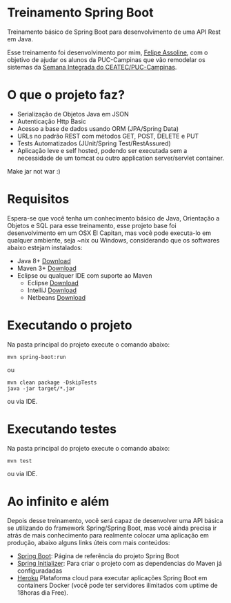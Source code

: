 # Treinamento Spring Boot

Treinamento básico de Spring Boot para desenvolvimento de uma API Rest em Java.

Esse treinamento foi desenvolvimento por mim, [Felipe Assoline](http://about.me/fassoline), com o objetivo de ajudar os alunos da PUC-Campinas que vão remodelar os sistemas da [Semana Integrada do CEATEC/PUC-Campinas](http://semanaintegrada.com.br/).

# O que o projeto faz?

* Serialização de Objetos Java em JSON
* Autenticação Http Basic
* Acesso a base de dados usando ORM (JPA/Spring Data)
* URLs no padrão REST com métodos GET, POST, DELETE e PUT
* Tests Automatizados (JUnit/Spring Test/RestAssured)
* Aplicação leve e self hosted, podendo ser executada sem a necessidade de um tomcat ou outro application server/servlet container.

Make jar not war :)

# Requisitos

Espera-se que você tenha um conhecimento básico de Java, Orientação a Objetos e SQL para esse treinamento, esse projeto base foi desenvolvimento em um OSX El Capitan, mas você pode executa-lo em qualquer ambiente, seja ~nix ou Windows, considerando que os softwares abaixo estejam instalados:

* Java 8+ [Download]()
* Maven 3+ [Download](https://maven.apache.org/download.cgi)
* Eclipse ou qualquer IDE com suporte ao Maven 
	* Eclipse [Download](http://www.eclipse.org/)
	* IntelliJ [Download](https://www.jetbrains.com/idea/)
	* Netbeans [Download](https://netbeans.org/) 


# Executando o projeto	

Na pasta principal do projeto execute o comando abaixo:

    mvn spring-boot:run

ou

    mvn clean package -DskipTests
    java -jar target/*.jar

ou via IDE.

# Executando testes

Na pasta principal do projeto execute o comando abaixo:

    mvn test

ou via IDE.

# Ao infinito e além

Depois desse treinamento, você será capaz de desenvolver uma API básica se utilizando do framework Spring/Spring Boot, mas você ainda precisa ir atrás de mais conhecimento para realmente colocar uma aplicação em produção, abaixo alguns links úteis com mais conteúdos:


* [Spring Boot](http://projects.spring.io/spring-boot/): Página de referência do projeto Spring Boot
* [Spring Initializer](https://start.spring.io/): Para criar o projeto com as dependencias do Maven já configuradadas
* [Heroku](https://www.heroku.com/home) Plataforma cloud para executar aplicações Spring Boot em containers Docker (você pode ter servidores ilimitados com uptime de 18horas dia Free).





